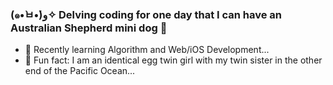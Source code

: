 ### (๑•̀ㅂ•́)و✧ Delving coding for one day that I can have an Australian Shepherd mini dog 🐶
- 🌱 Recently learning Algorithm and Web/iOS Development...
- 👯 Fun fact: I am an identical egg twin girl with my twin sister in the other end of the Pacific Ocean...



<!--
**summeringrid/summeringrid** is a ✨ _special_ ✨ repository because its `README.md` (this file) appears on your GitHub profile.

Here are some ideas to get you started:

- 🔭 I’m currently working on delving coding for one day that I can have an Australian Shepherd mini dog(๑•̀ㅂ•́)و✧
- 🌱 I’m currently learning OOD in Java and Datastrucutre in C...
- 👯 I’m looking to collaborate on building up a social network for female Asian technologists...
- 📫 How to reach me: 
- 😄 Pronouns: Xiaoying - https://bit.ly/3or6YPz 
- ⚡ Fun fact: I am an identical egg twin girl with my twin sister in the other end of the Pacific Ocean...
### Do not go gentle into that good night ✧
-->

